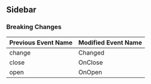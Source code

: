 ## Sidebar

### Breaking Changes

|Previous Event Name|Modified Event Name|
|-----------|-----------|
|change|Changed|
|close|OnClose|
|open|OnOpen|
